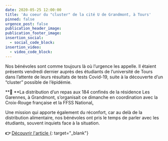```yaml
---
date: 2020-05-25 12:00:00
title: 'Au coeur du "cluster" de la cité U de Grandmont, à Tours'
pinned: false
urgence_post: false
publication_header_image:
publication_footer_image:
insertion_social:
  - social_code_block:
insertion_video:
  - video_code_block:
---
```


Nos b&eacute;n&eacute;voles sont comme toujours l&agrave; o&ugrave; l’urgence les appelle. Il &eacute;taient pr&eacute;sents vendredi dernier aupr&egrave;s des &eacute;tudiants de l’universit&eacute; de Tours dans l’attente de leurs r&eacute;sultats de tests Covid-19, suite &agrave; la d&eacute;couverte d’un “cluster” possible de l’&eacute;pid&eacute;mie.

**🥗&nbsp;**La distribution d’un repas aux 184 confin&eacute;s de la r&eacute;sidence Les Garennes, &agrave; Grandmont, s’organisait ce dimanche en coordination avec la Croix-Rouge fran&ccedil;aise et la FFSS National[.](__notset__)

Une mission qui apporte &eacute;galement du r&eacute;confort, car au del&agrave; de la distribution alimentaire, nos b&eacute;n&eacute;voles ont pris le temps de parler avec les &eacute;tudiants, souvent inquiets face &agrave; la situation.

**👉&nbsp;**[D&eacute;couvrir l'article&nbsp;](https://www.lanouvellerepublique.fr/tours/covid-19-au-coeur-du-cluster-de-la-cite-u-de-grandmont-a-tours){: target="_blank"}
